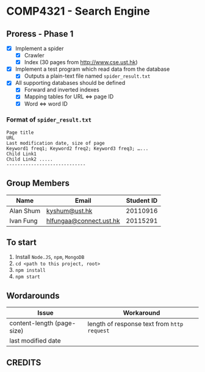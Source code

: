 # COMP4321 - Search Engine

## Proress - Phase 1
- [X] Implement a spider
	- [X] Crawler
	- [X] Index (30 pages from http://www.cse.ust.hk)
- [X] Implement a test program which read data from the database
	- [X] Outputs a plain-text file named `spider_result.txt`
- [X] All supporting databases should be defined
	- [X] Forward and inverted indexes
	- [X] Mapping tables for URL <=> page ID
	- [X] Word <=> word ID

### Format of `spider_result.txt`
```plain-text
Page title
URL
Last modification date, size of page
Keyword1 freq1; Keyword2 freq2; Keyword3 freq3; …...
Child Link1
Child Link2 .....
-----------------------------
```

## Group Members
| Name | Email | Student ID |
| --- | --- | --- |
| Alan Shum | kyshum@ust.hk | 20110916 |
| Ivan Fung | hlfungaa@connect.ust.hk | 20115291 |

## To start
1. Install `Node.JS`, `npm`, `MongoDB`
1. `cd <path to this project, root>`
1. `npm install`
1. `npm start`

## Wordarounds
| Issue | Workaround |
| --- | --- |
| content-length (page-size) | length of response text from `http request` |
| last modified date |  |


## CREDITS
